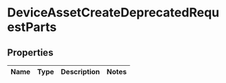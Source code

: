 
# DeviceAssetCreateDeprecatedRequestParts

## Properties
| Name | Type | Description | Notes |
| ------------ | ------------- | ------------- | ------------- |



